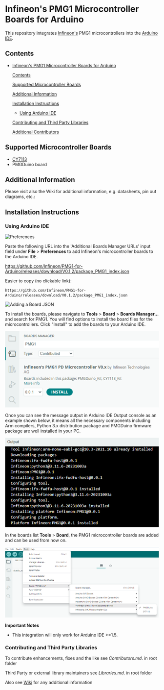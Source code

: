 # Infineon's PMG1 Microcontroller Boards for Arduino

This repository integrates [Infineon's](https://www.infineon.com/) PMG1 microcontrollers into the [Arduino IDE](https://www.arduino.cc/en/main/software).

## Contents

- [Infineon's PMG1 Microcontroller Boards for Arduino](#infineons-pmg1-microcontroller-boards-for-arduino)
  
  [Contents](#contents)
  
  [Supported Microcontroller Boards](#supported-microcontroller-boards)
  
  [Additional Information](#additional-information)
  
  [Installation Instructions](#installation-instructions)
  
  - [Using Arduino IDE](#using-arduino-ide)
  
  [Contributing and Third Party Libraries](#contributing-and-third-party-libraries)
  
  [Additional Contributors](#additional-contributors)

## Supported Microcontroller Boards

* [CY7113](https://www.infineon.com/cms/en/product/evaluation-boards/cy7113/)
* PMGDuino board

## Additional Information

Please visit also the Wiki for additional information, e.g. datasheets, pin out diagrams, etc.:

## Installation Instructions

### Using Arduino IDE

![Preferences](https://raw.githubusercontent.com/infineon/assets/master/Pictures/Preferences.png)

Paste the following URL into the 'Additional Boards Manager URLs' input field under **File** > **Preferences** to add Infineon's microcontroller boards to the Arduino IDE.

https://github.com/Infineon/PMG1-for-Arduino/releases/download/V0.1.2/package_PMG1_index.json

Easier to copy (no clickable link):

```
https://github.com/Infineon/PMG1-for-Arduino/releases/download/V0.1.2/package_PMG1_index.json
```

![Adding a Board JSON](https://raw.githubusercontent.com/infineon/assets/master/Pictures/Preferences_JSON.png)

To install the boards, please navigate to **Tools** > **Board** > **Boards Manager...** and search for PMG1. You will find options to install the board files for the microcontrollers. Click "Install" to add the boards to your Arduino IDE.

![](img/board-manager-pmg1_s3-search.png)

Once you can see the message output in Arduino IDE Output console as an example shown below, it means all the necessary components including Arm compilers, Python 3.x distribution package and PMGDuino firmware package are well installed in your PC.

![](img/PMGDuino_installation_success_msg.png)

In the boards list **Tools** > **Board**, the PMG1 microcontroller boards are added and can be used from now on.

![](img/board-select-pmg1_s3.png)

**Important Notes**

* This integration will only work for Arduino IDE >=1.5.

#### 

### Contributing and Third Party Libraries

To contribute enhancements, fixes and the like see *Contributors.md*. in root folder

Third Party or external library maintainers see *Libraries.md*. in root folder

Also see [Wiki](https://github.com/Infineon/PMG1-for-Arduino/wiki) for any additional information